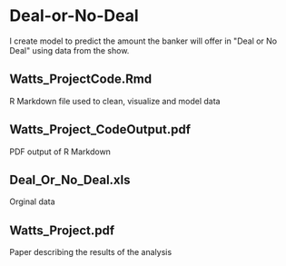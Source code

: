 # Deal-or-No-Deal

I create model to predict the amount the banker will offer in "Deal or No Deal" using data from the show.

## Watts_ProjectCode.Rmd
R Markdown file used to clean, visualize and model data

## Watts_Project_CodeOutput.pdf
PDF output of R Markdown

## Deal_Or_No_Deal.xls
Orginal data

## Watts_Project.pdf
Paper describing the results of the analysis
